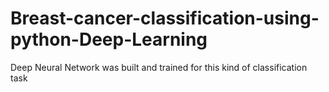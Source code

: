 # Breast-cancer-classification-using-python-Deep-Learning
Deep Neural Network was built and trained for this kind of classification task

